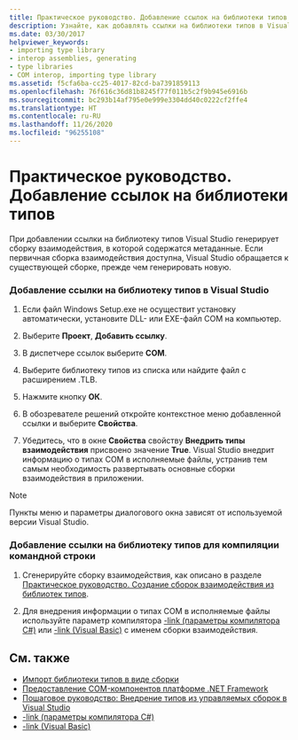 ```yaml
---
title: Практическое руководство. Добавление ссылок на библиотеки типов
description: Узнайте, как добавлять ссылки на библиотеки типов в Visual Studio или для компиляции из командной строки.
ms.date: 03/30/2017
helpviewer_keywords:
- importing type library
- interop assemblies, generating
- type libraries
- COM interop, importing type library
ms.assetid: f5cfa6ba-cc25-4017-82cd-ba7391859113
ms.openlocfilehash: 76f616c36d81b8245f77f011b5c2f9b945e6916b
ms.sourcegitcommit: bc293b14af795e0e999e3304dd40c0222cf2ffe4
ms.translationtype: HT
ms.contentlocale: ru-RU
ms.lasthandoff: 11/26/2020
ms.locfileid: "96255108"
---
```

# <a name="how-to-add-references-to-type-libraries"></a>Практическое руководство. Добавление ссылок на библиотеки типов

При добавлении ссылки на библиотеку типов Visual Studio генерирует сборку взаимодействия, в которой содержатся метаданные. Если первичная сборка взаимодействия доступна, Visual Studio обращается к существующей сборке, прежде чем генерировать новую.  
  
### <a name="to-add-a-reference-to-a-type-library-in-visual-studio"></a>Добавление ссылки на библиотеку типов в Visual Studio  
  
1. Если файл Windows Setup.exe не осуществит установку автоматически, установите DLL- или EXE-файл COM на компьютер.  
  
2. Выберите **Проект**, **Добавить ссылку**.  
  
3. В диспетчере ссылок выберите **COM**.  
  
4. Выберите библиотеку типов из списка или найдите файл с расширением .TLB.  
  
5. Нажмите кнопку **ОК**.  
  
6. В обозревателе решений откройте контекстное меню добавленной ссылки и выберите **Свойства**.  
  
7. Убедитесь, что в окне **Свойства** свойству **Внедрить типы взаимодействия** присвоено значение **True**. Visual Studio внедрит информацию о типах COM в исполняемые файлы, устранив тем самым необходимость развертывать основные сборки взаимодействия в приложении.  
  
> [!NOTE]
> Пункты меню и параметры диалогового окна зависят от используемой версии Visual Studio.  
  
### <a name="to-add-a-reference-to-a-type-library-for-command-line-compilation"></a>Добавление ссылки на библиотеку типов для компиляции командной строки  
  
1. Сгенерируйте сборку взаимодействия, как описано в разделе [Практическое руководство. Создание сборок взаимодействия из библиотек типов](how-to-generate-interop-assemblies-from-type-libraries.md).  
  
2. Для внедрения информации о типах COM в исполняемые файлы используйте параметр компилятора [-link (параметры компилятора C#)](../../csharp/language-reference/compiler-options/link-compiler-option.md) или [-link (Visual Basic)](../../visual-basic/reference/command-line-compiler/link.md) с именем сборки взаимодействия.  
  
## <a name="see-also"></a>См. также

- [Импорт библиотеки типов в виде сборки](importing-a-type-library-as-an-assembly.md)
- [Предоставление COM-компонентов платформе .NET Framework](exposing-com-components.md)
- [Пошаговое руководство: Внедрение типов из управляемых сборок в Visual Studio](../../standard/assembly/embed-types-visual-studio.md)
- [-link (параметры компилятора C#)](../../csharp/language-reference/compiler-options/link-compiler-option.md)
- [-link (Visual Basic)](../../visual-basic/reference/command-line-compiler/link.md)
